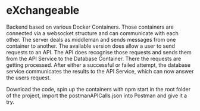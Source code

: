 # eXchangeable

Backend based on various Docker Containers. Those containers are connected via a websocket structure and can communicate with each other. The server deals as middleman and sends messages from one container to another.
The available version does allow a user to send requests to an API. The API does recognise those requests and sends them from the API Service to the Database Container. There the requests are getting processed. After either a successful or failed attempt, the database service communicates the results to the API Service, which can now answer the users request.

Download the code, spin up the containers with npm start in the root folder of the project, import the postmanAPICalls.json into Postman and give it a try.
